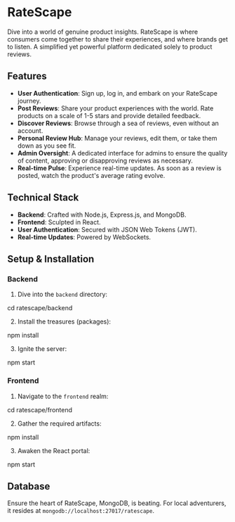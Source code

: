 # RateScape

Dive into a world of genuine product insights. RateScape is where consumers come together to share their experiences, and where brands get to listen. A simplified yet powerful platform dedicated solely to product reviews.

## Features

- **User Authentication**: Sign up, log in, and embark on your RateScape journey.
- **Post Reviews**: Share your product experiences with the world. Rate products on a scale of 1-5 stars and provide detailed feedback.
- **Discover Reviews**: Browse through a sea of reviews, even without an account.
- **Personal Review Hub**: Manage your reviews, edit them, or take them down as you see fit.
- **Admin Oversight**: A dedicated interface for admins to ensure the quality of content, approving or disapproving reviews as necessary.
- **Real-time Pulse**: Experience real-time updates. As soon as a review is posted, watch the product's average rating evolve.

## Technical Stack

- **Backend**: Crafted with Node.js, Express.js, and MongoDB.
- **Frontend**: Sculpted in React.
- **User Authentication**: Secured with JSON Web Tokens (JWT).
- **Real-time Updates**: Powered by WebSockets.

## Setup & Installation

### Backend

1. Dive into the `backend` directory:

cd ratescape/backend

2. Install the treasures (packages):

npm install

3. Ignite the server:

npm start

### Frontend

1. Navigate to the `frontend` realm:

cd ratescape/frontend

2. Gather the required artifacts:

npm install

3. Awaken the React portal:

npm start

## Database

Ensure the heart of RateScape, MongoDB, is beating. For local adventurers, it resides at `mongodb://localhost:27017/ratescape`.
